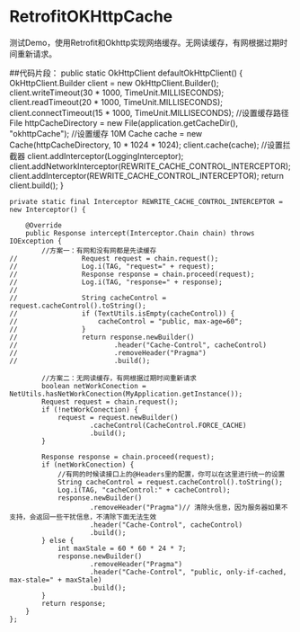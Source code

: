 # RetrofitOKHttpCache
测试Demo，使用Retrofit和Okhttp实现网络缓存。无网读缓存，有网根据过期时间重新请求。

##代码片段：
    public static OkHttpClient defaultOkHttpClient() {
        OkHttpClient.Builder client = new OkHttpClient.Builder();
        client.writeTimeout(30 * 1000, TimeUnit.MILLISECONDS);
        client.readTimeout(20 * 1000, TimeUnit.MILLISECONDS);
        client.connectTimeout(15 * 1000, TimeUnit.MILLISECONDS);
        //设置缓存路径
        File httpCacheDirectory = new File(application.getCacheDir(), "okhttpCache");
        //设置缓存 10M
        Cache cache = new Cache(httpCacheDirectory, 10 * 1024 * 1024);
        client.cache(cache);
        //设置拦截器
        client.addInterceptor(LoggingInterceptor);
        client.addNetworkInterceptor(REWRITE_CACHE_CONTROL_INTERCEPTOR);
        client.addInterceptor(REWRITE_CACHE_CONTROL_INTERCEPTOR);
        return client.build();
    }

    private static final Interceptor REWRITE_CACHE_CONTROL_INTERCEPTOR = new Interceptor() {

        @Override
        public Response intercept(Interceptor.Chain chain) throws IOException {
            //方案一：有网和没有网都是先读缓存
    //                Request request = chain.request();
    //                Log.i(TAG, "request=" + request);
    //                Response response = chain.proceed(request);
    //                Log.i(TAG, "response=" + response);
    //
    //                String cacheControl = request.cacheControl().toString();
    //                if (TextUtils.isEmpty(cacheControl)) {
    //                    cacheControl = "public, max-age=60";
    //                }
    //                return response.newBuilder()
    //                        .header("Cache-Control", cacheControl)
    //                        .removeHeader("Pragma")
    //                        .build();

            //方案二：无网读缓存，有网根据过期时间重新请求
            boolean netWorkConection = NetUtils.hasNetWorkConection(MyApplication.getInstance());
            Request request = chain.request();
            if (!netWorkConection) {
                request = request.newBuilder()
                        .cacheControl(CacheControl.FORCE_CACHE)
                        .build();
            }

            Response response = chain.proceed(request);
            if (netWorkConection) {
                //有网的时候读接口上的@Headers里的配置，你可以在这里进行统一的设置
                String cacheControl = request.cacheControl().toString();
                Log.i(TAG, "cacheControl:" + cacheControl);
                response.newBuilder()
                        .removeHeader("Pragma")// 清除头信息，因为服务器如果不支持，会返回一些干扰信息，不清除下面无法生效
                        .header("Cache-Control", cacheControl)
                        .build();
            } else {
                int maxStale = 60 * 60 * 24 * 7;
                response.newBuilder()
                        .removeHeader("Pragma")
                        .header("Cache-Control", "public, only-if-cached, max-stale=" + maxStale)
                        .build();
            }
            return response;
        }
    };
